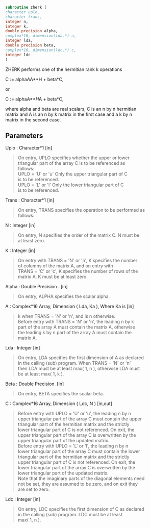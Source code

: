 ```fortran  
subroutine zherk (  
character uplo,  
character trans,  
integer n,  
integer k,  
double precision alpha,  
complex*16, dimension(lda,*) a,  
integer lda,  
double precision beta,  
complex*16, dimension(ldc,*) c,  
integer ldc  
)  
```  
  
ZHERK  performs one of the hermitian rank k operations  
  
C := alpha*A*A**H + beta*C,  
  
or  
  
C := alpha*A**H*A + beta*C,  
  
where  alpha and beta  are  real scalars,  C is an  n by n  hermitian  
matrix and  A  is an  n by k  matrix in the  first case and a  k by n  
matrix in the second case.  
  
## Parameters  
Uplo : Character*1 [in]  
> On  entry,   UPLO  specifies  whether  the  upper  or  lower  
> triangular  part  of the  array  C  is to be  referenced  as  
> follows:  
> UPLO = 'U' or 'u'   Only the  upper triangular part of  C  
> is to be referenced.  
> UPLO = 'L' or 'l'   Only the  lower triangular part of  C  
> is to be referenced.  
  
Trans : Character*1 [in]  
> On entry,  TRANS  specifies the operation to be performed as  
> follows:  
  
N : Integer [in]  
> On entry,  N specifies the order of the matrix C.  N must be  
> at least zero.  
  
K : Integer [in]  
> On entry with  TRANS = 'N' or 'n',  K  specifies  the number  
> of  columns   of  the   matrix   A,   and  on   entry   with  
> TRANS = 'C' or 'c',  K  specifies  the number of rows of the  
> matrix A.  K must be at least zero.  
  
Alpha : Double Precision . [in]  
> On entry, ALPHA specifies the scalar alpha.  
  
A : Complex*16 Array, Dimension ( Lda, Ka ), Where Ka is [in]  
> k  when  TRANS = 'N' or 'n',  and is  n  otherwise.  
> Before entry with  TRANS = 'N' or 'n',  the  leading  n by k  
> part of the array  A  must contain the matrix  A,  otherwise  
> the leading  k by n  part of the array  A  must contain  the  
> matrix A.  
  
Lda : Integer [in]  
> On entry, LDA specifies the first dimension of A as declared  
> in  the  calling  (sub)  program.   When  TRANS = 'N' or 'n'  
> then  LDA must be at least  max( 1, n ), otherwise  LDA must  
> be at least  max( 1, k ).  
  
Beta : Double Precision. [in]  
> On entry, BETA specifies the scalar beta.  
  
C : Complex*16 Array, Dimension ( Ldc, N ) [in,out]  
> Before entry  with  UPLO = 'U' or 'u',  the leading  n by n  
> upper triangular part of the array C must contain the upper  
> triangular part  of the  hermitian matrix  and the strictly  
> lower triangular part of C is not referenced.  On exit, the  
> upper triangular part of the array  C is overwritten by the  
> upper triangular part of the updated matrix.  
> Before entry  with  UPLO = 'L' or 'l',  the leading  n by n  
> lower triangular part of the array C must contain the lower  
> triangular part  of the  hermitian matrix  and the strictly  
> upper triangular part of C is not referenced.  On exit, the  
> lower triangular part of the array  C is overwritten by the  
> lower triangular part of the updated matrix.  
> Note that the imaginary parts of the diagonal elements need  
> not be set,  they are assumed to be zero,  and on exit they  
> are set to zero.  
  
Ldc : Integer [in]  
> On entry, LDC specifies the first dimension of C as declared  
> in  the  calling  (sub)  program.   LDC  must  be  at  least  
> max( 1, n ).  
  
